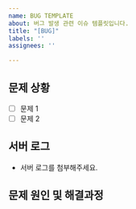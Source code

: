 ```yaml
---
name: BUG TEMPLATE
about: 버그 발생 관련 이슈 템플릿입니다.
title: "[BUG]"
labels: ''
assignees: ''

---
```


## 문제 상황
- [ ] 문제 1
- [ ] 문제 2

## 서버 로그
- 서버 로그를 첨부해주세요.

## 문제 원인 및 해결과정
